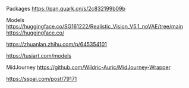 Packages
https://pan.quark.cn/s/2c832199b09b




Models
https://huggingface.co/SG161222/Realistic_Vision_V5.1_noVAE/tree/main
https://huggingface.co/

https://zhuanlan.zhihu.com/p/645354101

https://tusiart.com/models



MidJourney
https://github.com/Wildric-Auric/MidJourney-Wrapper

https://sspai.com/post/79171